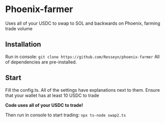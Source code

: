 <h1>Phoenix-farmer</h1>
Uses all of your USDC to swap to SOL and backwards on Phoenix, farming trade volume

<h2>Installation</h2>

Run in console:
`git clone https://github.com/Resseyn/phoenix-farmer`
All of dependencies are pre-installed.

<h2>Start</h2>

Fill the config.ts. All of the settings have explanations next to them.
Ensure that your wallet has at least 10 USDC to trade

<strong>Code uses all of your USDC to trade!</strong>

Then run in console to start trading:
`npx ts-node swap2.ts` 
